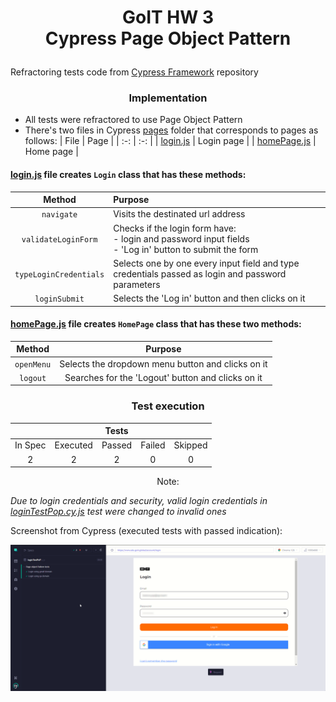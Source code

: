 # <p align="center">GoIT HW 3 </br>Cypress Page Object Pattern</p>

Refractoring tests code from [Cypress Framework](https://github.com/MioLuczak/CypressFramework) repository

### <p align="center">Implementation</p>

- All tests were refractored to use Page Object Pattern
- There's two files in Cypress [pages](./cypress/pages/) folder that corresponds to pages as follows:
  | File | Page |
  | :-: | :-: |
  | [login.js](./cypress/pages/login.js) | Login page |
  | [homePage.js](./cypress/pages/homePage.js) | Home page |

#### [login.js](./cypress/pages/login.js) file creates `Login` class that has these methods:

|         Method         | Purpose                                                                                                           |
| :--------------------: | :---------------------------------------------------------------------------------------------------------------- |
|       `navigate`       | Visits the destinated url address                                                                                 |
|  `validateLoginForm`   | Checks if the login form have: </br> - login and password input fields </br> - 'Log in' button to submit the form |
| `typeLoginCredentials` | Selects one by one every input field and type credentials passed as login and password parameters                 |
|     `loginSubmit`      | Selects the 'Log in' button and then clicks on it                                                                 |

#### [homePage.js](./cypress/pages/homePage.js) file creates `HomePage` class that has these two methods:

|   Method   |                      Purpose                      |
| :--------: | :-----------------------------------------------: |
| `openMenu` | Selects the dropdown menu button and clicks on it |
|  `logout`  | Searches for the 'Logout' button and clicks on it |

### <p align="center">Test execution</p>

|         |          | Tests  |        |         |
| :-----: | :------: | :----: | :----: | :-----: |
| In Spec | Executed | Passed | Failed | Skipped |
|    2    |    2     |   2    |   0    |    0    |

<p align="center">Note:</p>

_Due to login credentials and security, valid login credentials in [loginTestPop.cy.js](./cypress/e2e/loginTestPoP.cy.js) test were changed to invalid ones_ <br>

Screenshot from Cypress (executed tests with passed indication): </br>

![Screenshot from passed tests](./assets/Cypress.png)
